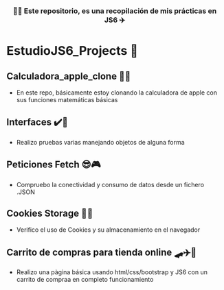 ### 
<h3 align="center">
👨‍💻 Este repositorio, es una recopilación de mis prácticas en JS6 ✈️
</h3>


# EstudioJS6_Projects 👻
## Calculadora_apple_clone 🧑‍🎓

- En este repo, básicamente estoy clonando la calculadora de apple con sus funciones matemáticas básicas

## Interfaces ✔️🚀

- Realizo pruebas varias manejando objetos de alguna forma

## Peticiones Fetch 😎🎮

- Compruebo la conectividad y consumo de datos desde un fichero .JSON

## Cookies Storage 🤯👀

- Verifico el uso de Cookies y su almacenamiento en el navegador

## Carrito de compras para tienda online 🛹✈️🚀

- Realizo una pàgina básica usando html/css/bootstrap y JS6 con un carrito de compraa en completo funcionamiento